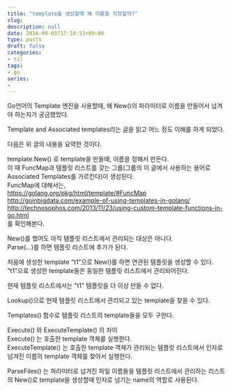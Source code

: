 ```yaml
---
title: "template을 생성할때 왜 이름을 지정할까?"
slug: 
description: null
date: 2016-09-03T17:10:53+09:00
type: posts
draft: false 
categories:
- til
tags:
- go
series:
-
---
```


Go언어의 Template 엔진을 사용할때, 왜 New()의 파라미터로 이름을 만들어서 넘겨야 하는지가 궁금했었다.  
  
Template and Associated templates라는 글을 읽고 어느 정도 이해를 하게 되었다.  
  
다음은 위 글의 내용을 요약한 것이다.  
  
template.New() 로 template을 만들때, 이름을 정해서 만든다.  
이 때 FuncMap과 템플릿 리스트를 갖는 그룹(그룹의 이 글에서 사용하는 용어로 Associated Templates를 가르킨다)이 생성된다.  
FuncMap에 대해서는,  
https://golang.org/pkg/html/template/#FuncMap  
http://goinbigdata.com/example-of-using-templates-in-golang/  
http://technosophos.com/2013/11/23/using-custom-template-functions-in-go.html  
를 확인해본다.

New()를 했어도 아직 템플릿 리스트에서 관리되는 대상은 아니다.  
Parse(...)를 하면 템플릿 리스트에 추가가 된다.  
  
처음에 생성한 template "t1"으로 New()를 하면 연관된 템플릿을 생성할 수 있다.  
"t1"으로 생성한 template들은 동일한 템플릿 리스트에서 관리되어진다.  
  
현재 템플릿 리스트에서는 "t1" 템플릿을 더 이상 만들 수 없다.  
  
Lookup()으로 현재 템플릿 리스트에서 관리되고 있는 template을 찾을 수 있다.  
  
Templates() 함수로 템플릿 리스트의 template들을 모두 구한다.  
  
Execute() 와 ExecuteTemplate() 의 차이  
Execute() 는 호출한 template 객체를 실행한다.  
ExecuteTemplate() 는 호출한 template 객체가 관리되는 템플릿 리스트에서 인자로 넘겨진 이름의 template 객체를 찾아서 실행한다.  
  
ParseFiles() 는 파라미터로 넘겨진 파일 이름들을 템플릿 리스트에서 관리하는 리스트의 New()로 template을 생성할때 인자로 넘기는 name의 역할로 사용된다.
